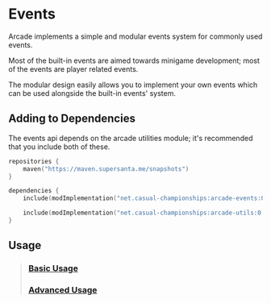 # Events

Arcade implements a simple and modular events system for commonly used events.

Most of the built-in events are aimed towards minigame development; most of the 
events are player related events.

The modular design easily allows you to implement your own events which can be used
alongside the built-in events' system.

## Adding to Dependencies

The events api depends on the arcade utilities module; it's recommended that you
include both of these.

```kts
repositories {
    maven("https://maven.supersanta.me/snapshots")
}

dependencies {
    include(modImplementation("net.casual-championships:arcade-events:0.3.0-alpha.11+1.21.1")!!)

    include(modImplementation("net.casual-championships:arcade-utils:0.3.0-alpha.11+1.21.1")!!)
}
```

## Usage

> ### [Basic Usage](./basic-usage.md)
> ### [Advanced Usage](./advanced-usage.md)
